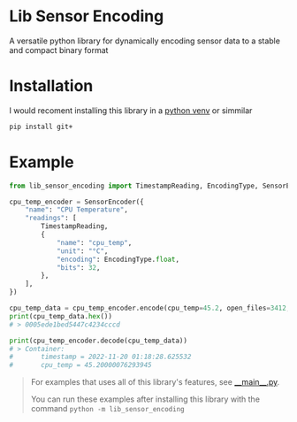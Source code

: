# Lib Sensor Encoding
A versatile python library for dynamically encoding sensor data to a stable and compact binary format

# Installation
I would recoment installing this library in a [python venv](https://docs.python.org/3/library/venv.html) or simmilar
```sh
pip install git+
```

# Example
```python
from lib_sensor_encoding import TimestampReading, EncodingType, SensorEncoder

cpu_temp_encoder = SensorEncoder({
    "name": "CPU Temperature",
    "readings": [
        TimestampReading,
        {
            "name": "cpu_temp",
            "unit": "°C",
            "encoding": EncodingType.float,
            "bits": 32,
        },
    ],
})

cpu_temp_data = cpu_temp_encoder.encode(cpu_temp=45.2, open_files=3412, status="chilling")
print(cpu_temp_data.hex())
# > 0005ede1bed5447c4234cccd

print(cpu_temp_encoder.decode(cpu_temp_data))
# > Container: 
#       timestamp = 2022-11-20 01:18:28.625532
#       cpu_temp = 45.20000076293945
```

> For examples that uses all of this library's features, see [\_\_main__.py](./src/lib_sensor_encoding/__main__.py).
> 
> You can run these examples after installing this library with the command `python -m lib_sensor_encoding`
